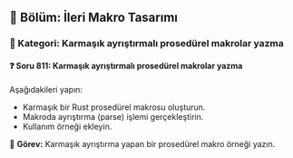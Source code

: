 ## 📘 Bölüm: İleri Makro Tasarımı  
### 🔹 Kategori: Karmaşık ayrıştırmalı prosedürel makrolar yazma  
#### ❓ Soru 811: Karmaşık ayrıştırmalı prosedürel makrolar yazma

Aşağıdakileri yapın:

- Karmaşık bir Rust prosedürel makrosu oluşturun.
- Makroda ayrıştırma (parse) işlemi gerçekleştirin.
- Kullanım örneği ekleyin.

🔧 **Görev:** Karmaşık ayrıştırma yapan bir prosedürel makro örneği yazın.
